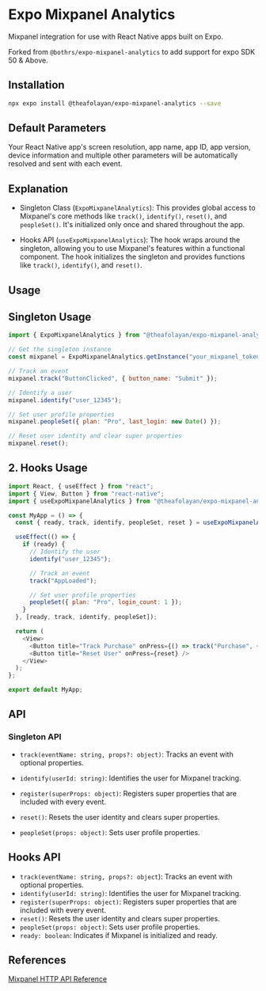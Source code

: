 # Expo Mixpanel Analytics

Mixpanel integration for use with React Native apps built on Expo.

Forked from `@bothrs/expo-mixpanel-analytics` to add support for expo SDK 50 & Above.

## Installation

```bash
npx expo install @theafolayan/expo-mixpanel-analytics --save
```

## Default Parameters

Your React Native app's screen resolution, app name, app ID, app version, device information and multiple other parameters will be automatically resolved and sent with each event.

## Explanation

- Singleton Class (`ExpoMixpanelAnalytics`): This provides global access to Mixpanel's core methods like `track()`, `identify()`, `reset()`, and `peopleSet()`. It's initialized only once and shared throughout the app.

- Hooks API (`useExpoMixpanelAnalytics`): The hook wraps around the singleton, allowing you to use Mixpanel's features within a functional component. The hook initializes the singleton and provides functions like `track()`, `identify()`, and `reset()`.

## Usage

## Singleton Usage

```javascript
import { ExpoMixpanelAnalytics } from "@theafolayan/expo-mixpanel-analytics";

// Get the singleton instance
const mixpanel = ExpoMixpanelAnalytics.getInstance("your_mixpanel_token");

// Track an event
mixpanel.track("ButtonClicked", { button_name: "Submit" });

// Identify a user
mixpanel.identify("user_12345");

// Set user profile properties
mixpanel.peopleSet({ plan: "Pro", last_login: new Date() });

// Reset user identity and clear super properties
mixpanel.reset();


```

## 2. Hooks Usage

```javascript
import React, { useEffect } from "react";
import { View, Button } from "react-native";
import { useExpoMixpanelAnalytics } from "@theafolayan/expo-mixpanel-analytics";

const MyApp = () => {
  const { ready, track, identify, peopleSet, reset } = useExpoMixpanelAnalytics("your_mixpanel_token");

  useEffect(() => {
    if (ready) {
      // Identify the user
      identify("user_12345");

      // Track an event
      track("AppLoaded");

      // Set user profile properties
      peopleSet({ plan: "Pro", login_count: 1 });
    }
  }, [ready, track, identify, peopleSet]);

  return (
    <View>
      <Button title="Track Purchase" onPress={() => track("Purchase", { product: "Shoes", price: 99.99 })} />
      <Button title="Reset User" onPress={reset} />
    </View>
  );
};

export default MyApp;

```

## API

### Singleton API

- `track(eventName: string, props?: object)`: Tracks an event with optional properties.
- `identify(userId: string)`: Identifies the user for Mixpanel tracking.
- `register(superProps: object)`: Registers super properties that are included with every event.

- `reset()`: Resets the user identity and clears super properties.
- `peopleSet(props: object)`: Sets user profile properties.

## Hooks API

- `track(eventName: string, props?: object`): Tracks an event with optional properties.
- `identify(userId: string)`: Identifies the user for Mixpanel tracking.
- `register(superProps: object)`: Registers super properties that are included with every event.
- `reset()`: Resets the user identity and clears super properties.
- `peopleSet(props: object)`: Sets user profile properties.
- `ready: boolean`: Indicates if Mixpanel is initialized and ready.

## References

[Mixpanel HTTP API Reference](https://developer.mixpanel.com/reference/overview)
